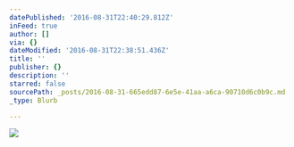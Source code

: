 ```yaml
---
datePublished: '2016-08-31T22:40:29.812Z'
inFeed: true
author: []
via: {}
dateModified: '2016-08-31T22:38:51.436Z'
title: ''
publisher: {}
description: ''
starred: false
sourcePath: _posts/2016-08-31-665edd87-6e5e-41aa-a6ca-90710d6c0b9c.md
_type: Blurb

---
```

![](https://the-grid-user-content.s3-us-west-2.amazonaws.com/f635a20c-b211-4e4f-94d1-5c6c8b5dac66.jpg)